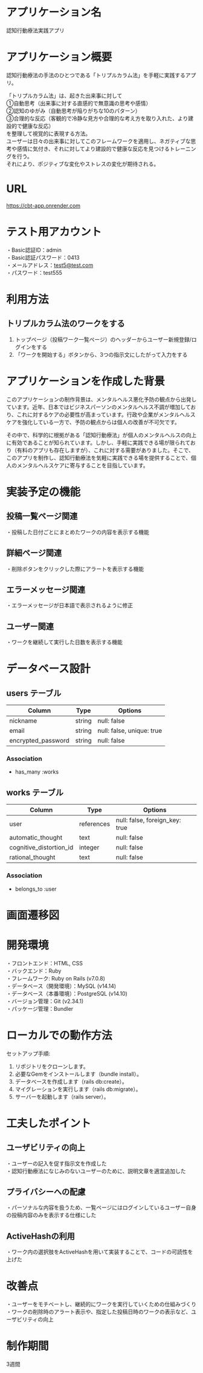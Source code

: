 # アプリケーション名
認知行動療法実践アプリ

# アプリケーション概要
認知行動療法の手法のひとつである「トリプルカラム法」を手軽に実践するアプリ。<br>

「トリプルカラム法」は、起きた出来事に対して<br>
①自動思考（出来事に対する直感的で無意識の思考や感情）<br>
②認知のゆがみ（自動思考が陥りがちな10のパターン）<br>
③合理的な反応（客観的で冷静な見方や合理的な考え方を取り入れた、より建設的で健康な反応）<br>
を整理して視覚的に表現する方法。<br>
ユーザーは日々の出来事に対してこのフレームワークを適用し、ネガティブな思考や感情に気付き、それに対してより建設的で健康な反応を見つけるトレーニングを行う。<br>
それにより、ポジティブな変化やストレスの変化が期待される。


# URL
https://cbt-app.onrender.com

# テスト用アカウント
・Basic認証ID：admin<br>
・Basic認証パスワード：0413<br>
・メールアドレス：test5@test.com<br>
・パスワード：test555

# 利用方法

## トリプルカラム法のワークをする
1. トップページ（投稿ワーク一覧ページ）のヘッダーからユーザー新規登録/ログインをする
2. 「ワークを開始する」ボタンから、3つの指示文にしたがって入力をする

# アプリケーションを作成した背景
このアプリケーションの制作背景は、メンタルヘルス悪化予防の観点から出発しています。近年、日本ではビジネスパーソンのメンタルヘルス不調が増加しており、これに対するケアの必要性が高まっています。行政や企業がメンタルヘルスケアを強化している一方で、予防の観点からは個人の改善が不可欠です。

その中で、科学的に根拠がある「認知行動療法」が個人のメンタルヘルスの向上に有効であることが知られています。しかし、手軽に実践できる場が限られており（有料のアプリも存在しますが）、これに対する需要がありました。そこで、このアプリを制作し、認知行動療法を気軽に実践できる場を提供することで、個人のメンタルヘルスケアに寄与することを目指しています。

# 実装予定の機能

## 投稿一覧ページ関連
・投稿した日付ごとにまとめたワークの内容を表示する機能

## 詳細ページ関連
・削除ボタンをクリックした際にアラートを表示する機能

## エラーメッセージ関連
・エラーメッセージが日本語で表示されるように修正

## ユーザー関連
・ワークを継続して実行した日数を表示する機能

# データベース設計

## users テーブル

| Column             | Type   | Options                   |
| ------------------ | ------ | ------------------------- |
| nickname           | string | null: false               |
| email              | string | null: false, unique: true |
| encrypted_password | string | null: false               |

### Association

- has_many :works

## works テーブル

| Column                   | Type       | Options                        |
| ------------------------ | ---------- | ------------------------------ |
| user                     | references | null: false, foreign_key: true |
| automatic_thought        | text       | null: false                    |
| cognitive_distortion_id  | integer    | null: false                    |
| rational_thought         | text       | null: false                    |

### Association

- belongs_to :user

# 画面遷移図

# 開発環境
・フロントエンド：HTML, CSS<br>
・バックエンド：Ruby<br>
・フレームワーク: Ruby on Rails (v7.0.8)<br>
・データベース（開発環境）：MySQL (v14.14)<br>
・データベース（本番環境）：PostgreSQL (v14.10)<br>
・バージョン管理：Git (v2.34.1)<br>
・パッケージ管理：Bundler<br>
# ローカルでの動作方法
セットアップ手順: 
1. リポジトリをクローンします。
2. 必要なGemをインストールします（bundle install）。
3. データベースを作成します（rails db:create）。
4. マイグレーションを実行します（rails db:migrate）。
5. サーバーを起動します（rails server）。

# 工夫したポイント

## ユーザビリティの向上
・ユーザーの記入を促す指示文を作成した<br>
・認知行動療法になじみのないユーザーのために、説明文章を適宜追加した

## プライバシーへの配慮
・パーソナルな内容を扱うため、一覧ページにはログインしているユーザー自身の投稿内容のみを表示する仕様にした<br>

## ActiveHashの利用
・ワーク内の選択肢をActiveHashを用いて実装することで、コードの可読性を上げた

# 改善点
・ユーザーをモチベートし、継続的にワークを実行していくための仕組みづくり<br>
・ワークの削除時のアラート表示や、指定した投稿日時のワークの表示など、ユーザビリティの向上

# 制作期間
3週間
